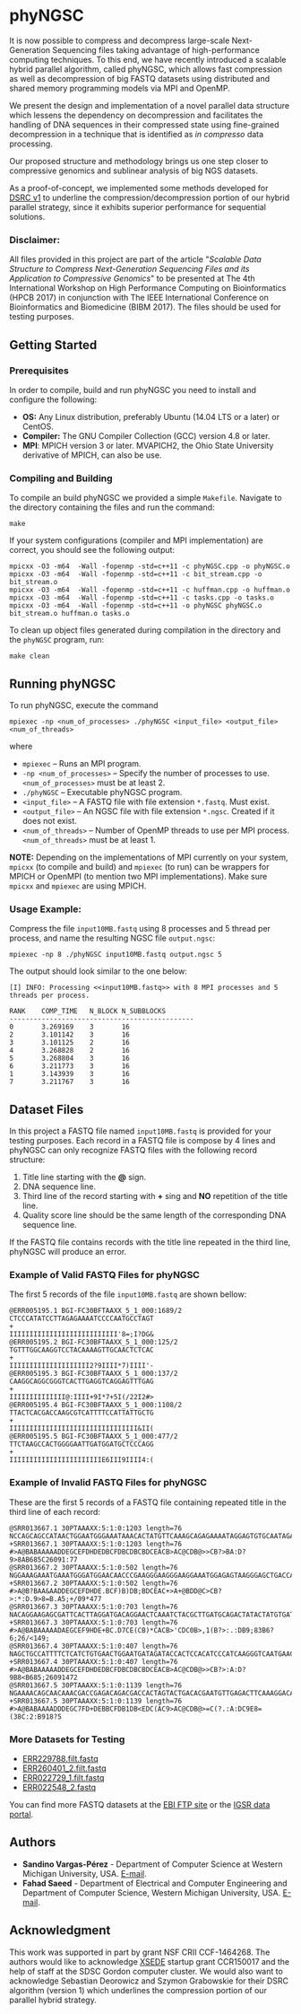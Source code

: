 # phyNGSC

It is now possible to compress and decompress large-scale Next-Generation Sequencing files taking advantage of high-performance computing techniques. To this end, we have recently introduced a scalable hybrid parallel algorithm, called phyNGSC, which allows fast compression as well as decompression of big FASTQ datasets using distributed and shared memory programming models via MPI and OpenMP. 

We present the design and implementation of a novel parallel data structure which lessens the dependency on decompression and facilitates the handling of DNA sequences in their compressed state using fine-grained decompression in a technique that is identified as *in compresso* data processing. 

Our proposed structure and methodology brings us one step closer to compressive genomics and sublinear analysis of big NGS datasets.

As a proof-of-concept, we implemented some methods developed for [DSRC v1](http://sun.aei.polsl.pl/dsrc/) to underline the compression/decompression portion of our hybrid parallel strategy, since it exhibits superior performance for sequential solutions.

### Disclaimer:

All files provided in this project are part of the article "*Scalable Data Structure to Compress Next-Generation Sequencing Files and its Application to Compressive Genomics*" to be presented at The 4th International Workshop on High Performance Computing on Bioinformatics (HPCB 2017) in conjunction with The IEEE International Conference on Bioinformatics and Biomedicine (BIBM 2017). The files should be used for testing purposes.

## Getting Started

### Prerequisites

In order to compile, build and run phyNGSC you need to install and configure the following:

* __OS:__ Any Linux distribution, preferably Ubuntu (14.04 LTS or a later) or CentOS.
* __Compiler:__ The GNU Compiler Collection (GCC) version 4.8 or later.
* __MPI__: MPICH version 3 or later. MVAPICH2, the Ohio State University derivative of MPICH, can also be use.

### Compiling and Building

To compile an build phyNGSC we provided a simple `Makefile`. Navigate to the directory containing the files and run the command:

```
make
```

If your system configurations (compiler and MPI implementation) are correct, you should see the following output:

```
mpicxx -O3 -m64  -Wall -fopenmp -std=c++11 -c phyNGSC.cpp -o phyNGSC.o
mpicxx -O3 -m64  -Wall -fopenmp -std=c++11 -c bit_stream.cpp -o bit_stream.o
mpicxx -O3 -m64  -Wall -fopenmp -std=c++11 -c huffman.cpp -o huffman.o
mpicxx -O3 -m64  -Wall -fopenmp -std=c++11 -c tasks.cpp -o tasks.o
mpicxx -O3 -m64  -Wall -fopenmp -std=c++11 -o phyNGSC phyNGSC.o bit_stream.o huffman.o tasks.o
```

To clean up object files generated during compilation in the directory and the `phyNGSC` program, run:

```
make clean
```

## Running phyNGSC

To run phyNGSC, execute the command

```
mpiexec -np <num_of_processes> ./phyNGSC <input_file> <output_file> <num_of_threads>
```
where

* `mpiexec` – Runs an MPI program.
* `-np <num_of_processes>` – Specify the number of processes to use. `<num_of_processes>` must be at least 2.
* `./phyNGSC` – Executable phyNGSC program.
* `<input_file>` – A FASTQ file with file extension `*.fastq`. Must exist.
* `<output_file>` – An NGSC file with file extension `*.ngsc`. Created if it does not exist.
* `<num_of_threads>` – Number of OpenMP threads to use per MPI process. `<num_of_threads>` must be at least 1.

**NOTE:** Depending on the implementations of MPI currently on your system, `mpicxx` (to compile and build) and `mpiexec` (to run) can be wrappers for MPICH or OpenMPI (to mention two MPI implementations). Make sure `mpicxx` and `mpiexec` are using MPICH.

### Usage Example:
Compress the file `input10MB.fastq` using 8 processes and 5 thread per process, and name the resulting NGSC file `output.ngsc`:

```
mpiexec -np 8 ./phyNGSC input10MB.fastq output.ngsc 5
```

The output should look similar to the one below:

```
[I] INFO: Processing <<input10MB.fastq>> with 8 MPI processes and 5 threads per process.

RANK	COMP_TIME	N_BLOCK	N_SUBBLOCKS
----------------------------------------------
0		3.269169	3		16
2		3.101142	3		16
3		3.101125	2		16
4		3.268828	2		16
5		3.268804	3		16
6		3.211773	3		16
1		3.143939	3		16
7		3.211767	3		16
```

## Dataset Files

In this project a FASTQ file named `input10MB.fastq` is provided for your testing purposes. Each record in a FASTQ file is compose by 4 lines and phyNGSC can only recognize FASTQ files with the following record structure:

1. Title line starting with the **@** sign.
2. DNA sequence line.
3. Third line of the record starting with **+** sing and **NO** repetition of the title line.
4. Quality score line should be the same length of the corresponding DNA sequence line. 

If the FASTQ file contains records with the title line repeated in the third line, phyNGSC will produce an error.

### Example of Valid FASTQ Files for phyNGSC
The first 5 records of the file `input10MB.fastq` are shown bellow:
```
@ERR005195.1 BGI-FC30BFTAAXX_5_1_000:1689/2
CTCCCATATCCTTAGAGAAAATCCCCAATGCCTAGT
+
IIIIIIIIIIIIIIIIIIIIIIIIIII'8=;I?DG&
@ERR005195.2 BGI-FC30BFTAAXX_5_1_000:125/2
TGTTTGGCAAGGTCCTACAAAAGTTGCAACTCTCAC
+
IIIIIIIIIIIIIIIIIIII2?9IIII*7)IIII'-
@ERR005195.3 BGI-FC30BFTAAXX_5_1_000:137/2
CAAGGCAGGCGGGTCACTTGAGGTCAGGAGTTTGAG
+
IIIIIIIIIIIIII@:IIII+9I*7+5I(/22I2#>
@ERR005195.4 BGI-FC30BFTAAXX_5_1_000:1108/2
TTACTCACGACCAAGCGTCATTTTCCATTATTGCTG
+
IIIIIIIIIIIIIIIIIIIIIIIIIIIIIIII&II(
@ERR005195.5 BGI-FC30BFTAAXX_5_1_000:477/2
TTCTAAGCCACTGGGGAATTGATGGATGCTCCCAGG
+
IIIIIIIIIIIIIIIIIIIIIIIE6III9IIII4:(
```

### Example of Invalid FASTQ Files for phyNGSC
These are the first 5 records of a FASTQ file containing repeated title in the third line of each record:

```
@SRR013667.1 30PTAAAXX:5:1:0:1203 length=76
NCCAGCAGCCATAACTGGAATGGGAAATAAACACTATGTTCAAAGCAGAGAAAATAGGAGTGTGCAATAGACTTAT
+SRR013667.1 30PTAAAXX:5:1:0:1203 length=76
#>A@BABAAAAADDEGCEFDHDEDBCFDBCDBCBDCEACB>AC@CDB@>>CB?>BA:D?9>8AB685C26091:77
@SRR013667.2 30PTAAAXX:5:1:0:502 length=76
NGGAAAGAAATGAAATGGGATGGAACAACCCGAAGGGAAGGGAAGGAAATGGAGAGTAAGGGAGCTGACCAGTATC
+SRR013667.2 30PTAAAXX:5:1:0:502 length=76
#>A@B?BAA&AADDEGCEFDHDE.BCF)B)DB;BDCEAC+>A+@BDD@C>CB?>:*:D.9>8=B.A5;+/09*477
@SRR013667.3 30PTAAAXX:5:1:0:703 length=76
NACAGGAAGAGCGATTCACTTAGGATGACAGGAACTCAAATCTACGCTTGATGCAGACTATACTATGTGATATCAA
+SRR013667.3 30PTAAAXX:5:1:0:703 length=76
#>A@BABAAAAADAEGCEF9HDE+BC.D7CE(CB)*CACB>'CDC0B>,1(B?>:.:DB9;83B6?6;26/<149;
@SRR013667.4 30PTAAAXX:5:1:0:407 length=76
NAGCTGCCATTTTCTCATCTGTGAACTGGAATGATAGATACCACTCCACATCCCATCAAGGGTCAATGAACAGTAG
+SRR013667.4 30PTAAAXX:5:1:0:407 length=76
#>A@BABAAAAADDEGCEFDHDEDBCFDBCDBCBDCEACB>AC@CDB@>>CB?>:A:D?9B8<B685;26091472
@SRR013667.5 30PTAAAXX:5:1:0:1139 length=76
NGAAAACAGCAACAAACGACCGAGACAGACGACCACTAGTACTGACACGAATGTTGAGACTTCAAAGGACAAAACC
+SRR013667.5 30PTAAAXX:5:1:0:1139 length=76
#>A@BABAAAADDDEGC7FD+DEBBCFDB1DB<EDC(AC9>AC@CDB@>=C(?.:A:DC9E8=(38C:2:B918?5
```

### More Datasets for Testing

* [ERR229788.filt.fastq](https://goo.gl/6y1Qw3)
* [ERR260401_2.filt.fastq](https://goo.gl/oYV2Zq)
* [ERR022729_1.filt.fastq](https://goo.gl/QoDxen)
* [ERR022548_2.fastq](https://goo.gl/Zqw9WT)

You can find more FASTQ datasets at the [EBI FTP site](https://goo.gl/CkWqEY) or the [IGSR data portal](http://www.internationalgenome.org/data-portal/sample).

## Authors

* **Sandino Vargas-P&eacute;rez** - Department of Computer Science at Western Michigan University, USA. [E-mail](mailto:sandinonarciso.vargasperez@wmich.edu).
* **Fahad Saeed** - Department of Electrical and Computer Engineering and Department of Computer Science, Western Michigan University, USA. [E-mail](mailto:fahad.saeed@wmich.edu).

## Acknowledgment

This work was supported in part by grant NSF CRII CCF-1464268. The authors would like to acknowledge [XSEDE](https://www.xsede.org) startup grant CCR150017 and the help of staff at the SDSC Gordon computer cluster. We would also want to acknowledge Sebastian Deorowicz and Szymon Grabowskie for their DSRC algorithm (version 1) which underlines the compression portion of our parallel hybrid strategy.